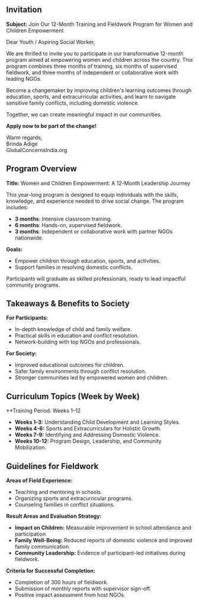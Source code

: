 ## **Invitation**

**Subject:** Join Our 12-Month Training and Fieldwork Program for Women and Children Empowerment

Dear Youth / Aspiring Social Worker,

We are thrilled to invite you to participate in our transformative 12-month program aimed at empowering women and children across the country. This program combines three months of training, six months of supervised fieldwork, and three months of independent or collaborative work with leading NGOs.

Become a changemaker by improving children's learning outcomes through education, sports, and extracurricular activities, and learn to navigate sensitive family conflicts, including domestic violence.

Together, we can create meaningful impact in our communities.

**Apply now to be part of the change!**

Warm regards,<br />
Brinda Adige<br />
GlobalConcernsIndia.org

<!--more-->

</section><section>

## **Program Overview**

**Title:** Women and Children Empowerment: A 12-Month Leadership Journey

This year-long program is designed to equip individuals with the skills, knowledge, and experience needed to drive social change. The program includes:

- **3 months**: Intensive classroom training.
- **6 months**: Hands-on, supervised fieldwork.
- **3 months**: Independent or collaborative work with partner NGOs nationwide.

**Goals:**

- Empower children through education, sports, and activities.
- Support families in resolving domestic conflicts.

Participants will graduate as skilled professionals, ready to lead impactful community programs.

</section><section>

## **Takeaways & Benefits to Society**

**For Participants:**

- In-depth knowledge of child and family welfare.
- Practical skills in education and conflict resolution.
- Network-building with top NGOs and professionals.

**For Society:**

- Improved educational outcomes for children.
- Safer family environments through conflict resolution.
- Stronger communities led by empowered women and children.

</section><section>

## **Curriculum Topics (Week by Week)**

**Training Period: Weeks 1–12

- **Weeks 1-3:** Understanding Child Development and Learning Styles.
- **Weeks 4-6:** Sports and Extracurriculars for Holistic Growth.
- **Weeks 7-9:** Identifying and Addressing Domestic Violence.
- **Weeks 10-12:** Program Design, Leadership, and Community Mobilization.

</section><section>

## **Guidelines for Fieldwork**

**Areas of Field Experience:**

- Teaching and mentoring in schools.
- Organizing sports and extracurricular programs.
- Counseling families in conflict situations.

**Result Areas and Evaluation Strategy:**

- **Impact on Children:** Measurable improvement in school attendance and participation.
- **Family Well-Being:** Reduced reports of domestic violence and improved family communication.
- **Community Leadership:** Evidence of participant-led initiatives during fieldwork.

**Criteria for Successful Completion:**

- Completion of 300 hours of fieldwork.
- Submission of monthly reports with supervisor sign-off.
- Positive impact assessment from host NGOs.

